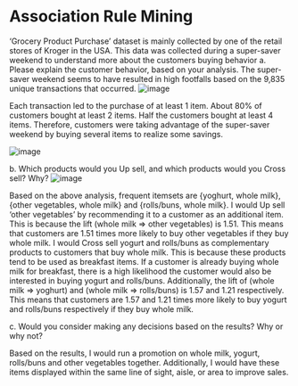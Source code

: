 # Association Rule Mining
‘Grocery Product Purchase’ dataset is mainly collected by one of the retail stores of Kroger in the USA. This data was collected during a super-saver weekend to understand more about the customers buying behavior
a.	Please explain the customer behavior, based on your analysis.
The super-saver weekend seems to have resulted in high footfalls based on the 9,835 unique transactions that occurred.
![image](https://github.com/user-attachments/assets/67c2c86d-8429-483d-b202-e5084c2eb838)

 
Each transaction led to the purchase of at least 1 item. About 80% of customers bought at least 2 items. Half the customers bought at least 4 items. Therefore, customers were taking advantage of the super-saver weekend by buying several items to realize some savings.

 ![image](https://github.com/user-attachments/assets/58ac0c50-5fda-451f-91fa-08ba5e4ad4f5)

 
b.	Which products would you Up sell, and which products would you Cross sell? Why?
![image](https://github.com/user-attachments/assets/559e549f-1b61-4b81-a399-f1d57b721720)

 
Based on the above analysis, frequent itemsets are {yoghurt, whole milk}, {other vegetables, whole milk} and {rolls/buns, whole milk}. I would Up sell ‘other vegetables’ by recommending it to a customer as an additional item. This is because the lift (whole milk => other vegetables) is 1.51. This means that customers are 1.51 times more likely to buy other vegetables if they buy whole milk.
I would Cross sell yogurt and rolls/buns as complementary products to customers that buy whole milk. This is because these products tend to be used as breakfast items. If a customer is already buying whole milk for breakfast, there is a high likelihood the customer would also be interested in buying yogurt and rolls/buns. Additionally, the lift of (whole milk => yoghurt) and (whole milk => rolls/buns) is 1.57 and 1.21 respectively. This means that customers are 1.57 and 1.21 times more likely to buy yogurt and rolls/buns respectively if they buy whole milk.

c.	Would you consider making any decisions based on the results? Why or why not?

Based on the results, I would run a promotion on whole milk, yogurt, rolls/buns and other vegetables together. Additionally, I would have these items displayed within the same line of sight, aisle, or area to improve sales.


